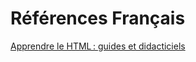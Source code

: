 # Références Français
[Apprendre le HTML : guides et didacticiels](https://developer.mozilla.org/fr/docs/Learn/HTML)
